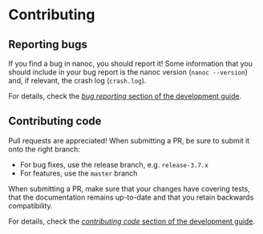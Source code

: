 Contributing
============

Reporting bugs
--------------

If you find a bug in nanoc, you should report it! Some information that you should include in your bug report is the nanoc version (`nanoc --version`) and, if relevant, the crash log (`crash.log`).

For details, check the [*bug reporting* section of the development guide](http://nanoc.ws/development/#reporting-bugs).

Contributing code
-----------------

Pull requests are appreciated! When submitting a PR, be sure to submit it onto the right branch:

* For bug fixes, use the release branch, e.g. `release-3.7.x`
* For features, use the `master` branch

When submitting a PR, make sure that your changes have covering tests, that the documentation remains up-to-date and that you retain backwards compatibility.

For details, check the [*contributing code* section of the development guide](http://nanoc.ws/development/#contributing-code).

